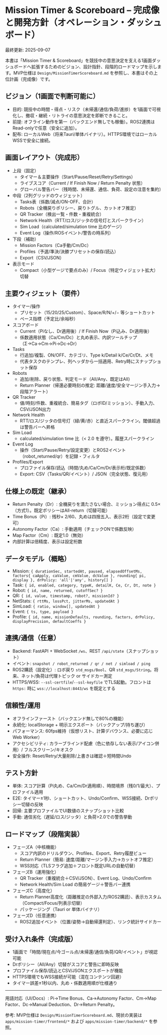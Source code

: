 # Mission Timer & Scoreboard – 完成像と開発方針（オペレーション・ダッシュボード）

最終更新: 2025-09-07

本書は「Mission Timer & Scoreboard」を競技中の意思決定を支える1画面ダッシュボードへ拡張するためのビジョン、設計指針、段階的ロードマップを示します。MVP仕様は `Design/MissionTimerScoreboard.md` を参照し、本書はその上位計画（完成像）です。

## ビジョン（1画面で判断可能に）
- 目的: 競技中の時間・得点・リスク（未帰還/通信/負荷/進捗）を1画面で可視化し、撤収・継続・リトライの意思決定を即断できること。
- 前提: オフライン動作を第一（バックエンド無しでも稼働）。ROS2連携はRead-onlyで任意（安全に追加）。
- 配布: ローカルWeb（将来Tauri/単体バイナリ）。HTTPS環境ではローカルWSSで安全に接続。

## 画面レイアウト（完成形）
- 上段（固定）
  - タイマー＆主要操作（Start/Pause/Reset/Retry/Settings）
  - ライブスコア（Current / If Finish Now / Return Penalty 状態）
  - グローバル警告バー（残時間、未帰還、通信、負荷、設定の注意を集約）
- 中段（2列グリッドのウィジェット）
  - Tasks表（係数/減点/ON-OFF、合計）
  - Robots（全機戻りポリシー、戻りトグル、カットオフ推定）
  - QR Tracker（検出一覧・件数・重複統合）
  - Network Health（RTT/ロス/ジッタの信号灯とスパークライン）
  - Sim Load（calculated/simulation time 比のゲージ）
  - Event Log（操作/ROSイベント/警告の時系列）
- 下段（補助）
  - Mission Factors（Ca手動/Cm/Dc）
  - Profiles（予選/準決/決勝プリセットの保存/読込）
  - Export（CSV/JSON）
- 表示モード
  - Compact（小型ゲージで要点のみ）/ Focus（特定ウィジェット拡大）切替

## 主要ウィジェット（要件）
- タイマー/操作
  - プリセット（15/20/25/Custom）、Space/R/N/+/− 等ショートカット
  - ペース指標（予定比/余裕秒）
- スコアボード
  - Current（Piなし、Dr適用後）/ If Finish Now（Pi込み、Dr適用後）
  - 係数適用状態（Ca/Cm/Dc）と丸め表示、内訳ツールチップ（Σ→Ca→Cm→Pi→Dc→Dr）
- Tasks
  - 行追加/複製、ON/OFF、カテゴリ、Type k/Detail k/Ce/Cr/Dt、メモ
  - 代表タスクのテンプレ、列ヘッダから一括適用、Retry時にスナップショット保存
- Robots
  - 追加/削除、戻り状態、判定モード（All/Any、既定はAll）
  - Return Planner（帰還必要時刻の推定: 距離/速度/安全マージン手入力→段階アラート）
- QR Tracker
  - 値/時刻/件数、重複統合、簡易タグ（ロボID/ミッション）、手動入力、CSV/JSON出力
- Network Health
  - RTT/ロス/ジッタの信号灯（緑/黄/赤）と直近スパークライン。閾値超過は警告バーへ昇格
- Sim Load
  - calculated/simulation time 比（< 2.0 を遵守）。履歴スパークライン
- Event Log
  - 操作（Start/Pause/Retry/設定変更）とROS2イベント（robot_returned/qr）を記録・フィルタ
- Profiles/Export
  - プロファイル保存/読込（時間/丸め/Ca/Cm/Dr/表示桁/既定係数）
  - Export: CSV（Tasks/QR/イベント）/ JSON（完全状態、復元用）

## 仕様上の既定（継承）
- Return Penalty（Dr）: 全機戻りを満たさない場合、ミッション得点に 0.5×（方式1）。既定ポリシーはAll-return（切替可能）
- Time Bonus（Pi）: 残秒× 2/60、丸めは四捨五入、表示2桁（設定で変更可）
- Autonomy Factor（Ca）: 手動適用（チェックONで係数反映）
- Map Factor（Cm）: 既定1.0（無効）
- 内部計算は倍精度、表示は設定桁数

## データモデル（概略）
- Mission: `{ durationSec, startedAt, paused, elapsedOffsetMs, factors{ caApply, caValue, cmValue, dcValue }, rounding{ pi, display }, drPolicy: 'all'|'any', history[] }`
- Task: `{ id, enabled, category, typeK, detailK, Ce, Cr, Dt, note }`
- Robot: `{ id, name, returned, cutoffSec? }`
- QR: `{ id, value, timestamp, robot?, missionId? }`
- NetStats: `{ rttMs, lossPct, jitterMs, updatedAt }`
- SimLoad: `{ ratio, window[], updatedAt }`
- Event: `{ ts, type, payload }`
- Profile: `{ id, name, missionDefaults, rounding, factors, drPolicy, displayPrecision, defaultCoeffs }`

## 連携/通信（任意）
- Backend: FastAPI + WebSocket `/ws`、REST `/api/state`（スナップショット）
- イベント: `snapshot / robot_returned / qr / net / simload / ping`
- ROS2購読（設定化）: ロボ戻り `std_msgs/Bool`、QR `std_msgs/String`。将来、ネット/負荷は代理トピック or サイドカー測定
- HTTPS/WSS: `--ssl-certfile`/`--ssl-keyfile` でTLS起動。フロントは `https:` 時に `wss://localhost:8443/ws` を既定とする

## 信頼性/運用
- オフラインファースト（バックエンド無しで80%の機能）
- 永続化: localStorage + 明示エクスポート（バックアップ/持ち運び）
- パフォーマンス: 60fps維持（仮想リスト、計算デバウンス、必要に応じWeb Worker）
- アクセシビリティ: カラーブラインド配慮（色に依存しない表示/アイコン併用）/ フルスクリーン/キオスク
- 安全操作: Reset/Retry/大量削除/上書きは確認＋短時間Undo

## テスト方針
- 単体: スコア計算（Pi丸め、Ca/Cm/Dr適用順）、時間境界（残0/1/最大）、プロファイル適用
- E2E: タイマー±1秒、ショートカット、Undo/Confirm、WSS接続、Drポリシー切替の反映
- 回帰: 主要プロファイルでUI数値のスナップショット比較
- 手動: 通信劣化（遅延/ロス/ジッタ）と負荷>2.0での警告挙動

## ロードマップ（段階実装）
- フェーズA（中核機能）
  - スコア内訳のドリルダウン、Profiles、Export、Retry履歴ビュー
  - Return Planner（簡易: 速度/距離/マージン手入力→カットオフ推定）
  - WSS対応（TLSフラグ追加＋フロント既定URLの自動切替）
- フェーズB（運用強化）
  - QR Tracker（重複統合＋CSV/JSON）、Event Log、Undo/Confirm
  - Network Health/Sim Load の簡易ゲージ＋警告バー連携
- フェーズC（高度化）
  - Return Planner高度化（距離推定の外部入力/ROS2購読）、表示カスタム（Compact/Focus/列表示切替）
  - パッケージング（Tauri or 単体バイナリ）
- フェーズD（任意連携）
  - ROS2追加イベント（位置/姿勢→自動帰還判定）、リンク統計サイドカー

## 受け入れ条件（完成版）
- 1画面で「時間/現在点/今ゴール点/未帰還/通信/負荷/QR/イベント」が視認可能
- Drポリシー（All/Any）切替がスコアと警告に即時反映
- プロファイル保存/読込とCSV/JSONエクスポートが機能
- HTTPS環境でもWSS接続が可能（混在コンテンツ回避）
- タイマー誤差±1秒以内、丸め・係数適用順が仕様通り

---

用語対応（UI/Docs）: Pi→Time Bonus、Ca→Autonomy Factor、Cm→Map Factor、Dc→Manual Deduction、Dr→Return Penalty。

参考: MVP仕様は `Design/MissionTimerScoreboard.md`、現状の実装は `apps/mission-timer/frontend/*` および `apps/mission-timer/backend/*` を参照。

